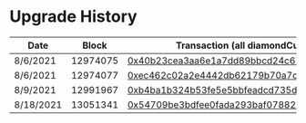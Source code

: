 # Upgrade History

| Date      | Block    | Transaction (all diamondCuts / ownerPause / ownerUnpause)                                                                                                        | Description | Commit                                                                                                                                  |
|-----------|----------|------------------------------------------------------------------------------------------------------------------------------------------------------------------|-------------|-----------------------------------------------------------------------------------------------------------------------------------------|
| 8/6/2021  | 12974075 | [0x40b23cea3aa6e1a7dd89bbcd24c67f6fa1f6d663d7609f14046cd6cf50b6ce86](https://etherscan.io/tx/0x40b23cea3aa6e1a7dd89bbcd24c67f6fa1f6d663d7609f14046cd6cf50b6ce86) | Beanstalk   | [ccce0fa18a83cc09f6a889c302b6e509230a486f](https://github.com/BeanstalkFarms/Beanstalk/commit/ccce0fa18a83cc09f6a889c302b6e509230a486f) |
| 8/6/2021  | 12974077 | [0xec462c02a2e4442db62179b70a7c07f812b237e127a5b24ba192f796f8013db6](https://etherscan.io/tx/0xec462c02a2e4442db62179b70a7c07f812b237e127a5b24ba192f796f8013db6) | Beanstalk   | [ccce0fa18a83cc09f6a889c302b6e509230a486f](https://github.com/BeanstalkFarms/Beanstalk/commit/ccce0fa18a83cc09f6a889c302b6e509230a486f) |
| 8/9/2021  | 12991967 | [0xb4ba1b324b53fe5e5bbfeadcd735dc9c20bcea4ff08ac75eb46961ea026aae81](https://etherscan.io/tx/0xb4ba1b324b53fe5e5bbfeadcd735dc9c20bcea4ff08ac75eb46961ea026aae81) |             |                                                                                                                                         |
| 8/18/2021 | 13051341 | [0x54709be3bdfee0fada293baf07882bc768d0a79607da59049f0cbb30492d007e](https://etherscan.io/tx/0x54709be3bdfee0fada293baf07882bc768d0a79607da59049f0cbb30492d007e) |             |                                                                                                                                         |
